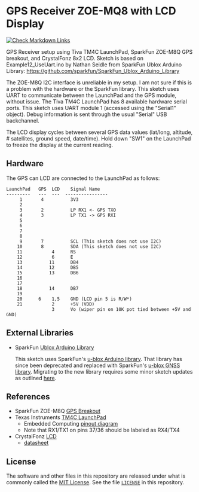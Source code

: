# GPS Receiver ZOE-MQ8 with LCD Display

[![Check Markdown Links](https://github.com/Andy4495/GPS-Breakout-with-LCD/actions/workflows/CheckMarkdownLinks.yml/badge.svg)](https://github.com/Andy4495/GPS-Breakout-with-LCD/actions/workflows/CheckMarkdownLinks.yml)

GPS Receiver setup using Tiva TM4C LaunchPad, SparkFun ZOE-M8Q GPS breakout, and CrystalFonz 8x2 LCD. Sketch is based on Example12_UseUart.ino by Nathan Seidle from SparkFun Ublox Arduino Library:
    <https://github.com/sparkfun/SparkFun_Ublox_Arduino_Library>

The ZOE-M8Q I2C interface is unreliable in my setup. I am not sure if this is a problem with the    hardware or the SparkFun library. This sketch uses UART to communicate between the LaunchPad and the GPS module, without issue.
The Tiva TM4C LaunchPad has 8 available hardware serial ports. This sketch uses UART module 1 (accessed using the "Serial1" object). Debug information is sent through the usual "Serial" USB backchannel.

The LCD display cycles between several GPS data values (lat/long, altitude, # satellites, ground speed, date/time). Hold down "SW1" on the LaunchPad to freeze the display at the current reading.

## Hardware

The GPS can LCD are connected to the LaunchPad as follows:

```text
LaunchPad   GPS  LCD    Signal Name
---------   ---  ---  ----------------
     1       4          3V3
     2       
     3       2          LP RX1 <- GPS TXO
     4       3          LP TX1 -> GPS RXI
     5
     6
     7
     8
     9       7          SCL (This sketch does not use I2C)
    10       8          SDA (This sketch does not use I2C)
    11           4      RS
    12           6      E
    13          11      DB4
    14          12      DB5
    15          13      DB6
    16
    17
    18          14      DB7
    19
    20      6    1,5    GND (LCD pin 5 is R/W*)
    21           2      +5V (VDD)
                 3      Vo (wiper pin on 10K pot tied between +5V and GND)
```

## External Libraries

- SparkFun [Ublox Arduino Library][6]

  This sketch uses SparkFun's [u-blox Arduino library][6]. That library has since been deprecated and replaced with SparkFun's [u-blox GNSS library][7]. Migrating to the new library requires some minor sketch updates as outlined [here][8].

## References

- SparkFun ZOE-M8Q [GPS Breakout][1]
- Texas Instruments [TM4C LaunchPad][2]
  - Embedded Computing [pinout diagram][5]
  - Note that RX1/TX1 on pins 37/36 should be labeled as RX4/TX4
- CrystalFonz [LCD][3]
  - [datasheet][4]

## License

The software and other files in this repository are released under what is commonly called the [MIT License][100]. See the file [`LICENSE`][101] in this repository.

[1]:https://www.sparkfun.com/products/15193
[2]:https://www.ti.com/tool/EK-TM4C123GXL
[3]:https://www.crystalfontz.com/product/cfah0802anygjt-display-module-text-8x2
[4]:https://www.crystalfontz.com/products/document/891/CFAH0802A-NYG-JTDatasheet.pdf
[5]:https://embeddedcomputing.weebly.com/launchpad-stellaris-lm4f120-pins-maps.html
[6]:https://github.com/sparkfun/SparkFun_Ublox_Arduino_Library
[7]:https://github.com/sparkfun/SparkFun_u-blox_GNSS_Arduino_Library
[8]:https://github.com/sparkfun/SparkFun_u-blox_GNSS_Arduino_Library#migrating-to-v20
[100]: https://choosealicense.com/licenses/mit/
[101]: ./LICENSE
[200]: https://github.com/Andy4495/GPS-Breakout-with-LCD

